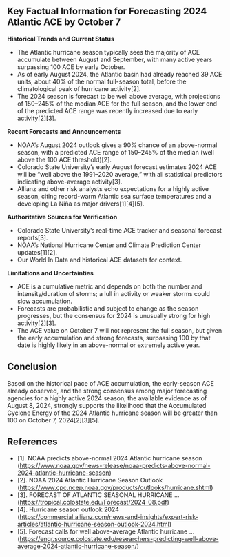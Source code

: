 ## Key Factual Information for Forecasting 2024 Atlantic ACE by October 7

**Historical Trends and Current Status**
- The Atlantic hurricane season typically sees the majority of ACE accumulate between August and September, with many active years surpassing 100 ACE by early October.
- As of early August 2024, the Atlantic basin had already reached 39 ACE units, about 40% of the normal full-season total, before the climatological peak of hurricane activity[2].
- The 2024 season is forecast to be well above average, with projections of 150–245% of the median ACE for the full season, and the lower end of the predicted ACE range was recently increased due to early activity[2][3].

**Recent Forecasts and Announcements**
- NOAA’s August 2024 outlook gives a 90% chance of an above-normal season, with a predicted ACE range of 150–245% of the median (well above the 100 ACE threshold)[2].
- Colorado State University’s early August forecast estimates 2024 ACE will be “well above the 1991–2020 average,” with all statistical predictors indicating above-average activity[3].
- Allianz and other risk analysts echo expectations for a highly active season, citing record-warm Atlantic sea surface temperatures and a developing La Niña as major drivers[1][4][5].

**Authoritative Sources for Verification**
- Colorado State University’s real-time ACE tracker and seasonal forecast reports[3].
- NOAA’s National Hurricane Center and Climate Prediction Center updates[1][2].
- Our World In Data and historical ACE datasets for context.

**Limitations and Uncertainties**
- ACE is a cumulative metric and depends on both the number and intensity/duration of storms; a lull in activity or weaker storms could slow accumulation.
- Forecasts are probabilistic and subject to change as the season progresses, but the consensus for 2024 is unusually strong for high activity[2][3].
- The ACE value on October 7 will not represent the full season, but given the early accumulation and strong forecasts, surpassing 100 by that date is highly likely in an above-normal or extremely active year.

## Conclusion

Based on the historical pace of ACE accumulation, the early-season ACE already observed, and the strong consensus among major forecasting agencies for a highly active 2024 season, the available evidence as of August 8, 2024, strongly supports the likelihood that the Accumulated Cyclone Energy of the 2024 Atlantic hurricane season will be greater than 100 on October 7, 2024[2][3][5].

## References

- [1]. NOAA predicts above-normal 2024 Atlantic hurricane season (https://www.noaa.gov/news-release/noaa-predicts-above-normal-2024-atlantic-hurricane-season)
- [2]. NOAA 2024 Atlantic Hurricane Season Outlook (https://www.cpc.ncep.noaa.gov/products/outlooks/hurricane.shtml)
- [3]. FORECAST OF ATLANTIC SEASONAL HURRICANE ... (https://tropical.colostate.edu/Forecast/2024-08.pdf)
- [4]. Hurricane season outlook 2024 (https://commercial.allianz.com/news-and-insights/expert-risk-articles/atlantic-hurricane-season-outlook-2024.html)
- [5]. Forecast calls for well above-average Atlantic hurricane ... (https://engr.source.colostate.edu/researchers-predicting-well-above-average-2024-atlantic-hurricane-season/)
